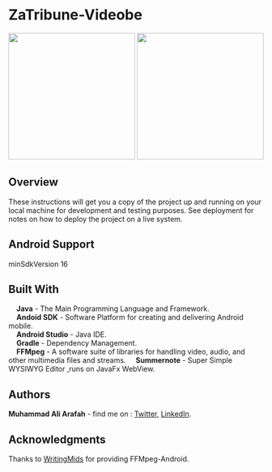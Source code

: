 # ZaTribune-Videobe
<p align="center">
  <img src="src/main/resources/images/co.png" height="250"/>
  <img src="src/main/resources/images/dc.png" height="250"/>
</p>

## Overview  
These instructions will get you a copy of the project up and running on your local machine for development and testing purposes. See deployment for notes on how to deploy the project on a live system.

## Android Support
 minSdkVersion 16
 
## Built With  
&nbsp;&nbsp;&nbsp;&nbsp;**Java** - The Main Programming Language and Framework.  
&nbsp;&nbsp;&nbsp;&nbsp;**Andoid SDK** - Software Platform for creating and delivering Android mobile.   
&nbsp;&nbsp;&nbsp;&nbsp;**Android Studio** - Java IDE.  
&nbsp;&nbsp;&nbsp;&nbsp;**Gradle** - Dependency Management.  
&nbsp;&nbsp;&nbsp;&nbsp;**FFMpeg** - A software suite of libraries for handling video, audio, and other multimedia files and streams. 
&nbsp;&nbsp;&nbsp;&nbsp;**Summernote** - Super Simple WYSIWYG Editor ,runs on JavaFx WebView.  

## Authors  
   **Muhammad Ali Arafah** - find me on : [Twitter](https://twitter.com/ZaTribune), [LinkedIn](https://www.linkedin.com/in/zatribune).  

## Acknowledgments
Thanks to <a href="https://github.com/WritingMinds/ffmpeg-android-java">WritingMids</a> for providing FFMpeg-Android.
